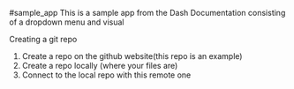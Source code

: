 #sample_app
This is a sample app from the Dash Documentation consisting of a dropdown menu and visual


Creating a git repo
1) Create a repo on the github website(this repo is an example)
2) Create a repo locally (where your files are)
3) Connect to the local repo with this remote one
